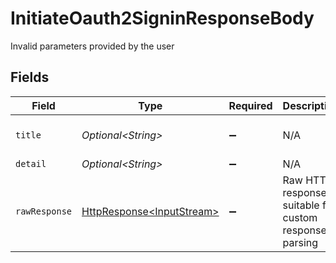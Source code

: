 # InitiateOauth2SigninResponseBody

Invalid parameters provided by the user


## Fields

| Field                                                                                                                          | Type                                                                                                                           | Required                                                                                                                       | Description                                                                                                                    | Example                                                                                                                        |
| ------------------------------------------------------------------------------------------------------------------------------ | ------------------------------------------------------------------------------------------------------------------------------ | ------------------------------------------------------------------------------------------------------------------------------ | ------------------------------------------------------------------------------------------------------------------------------ | ------------------------------------------------------------------------------------------------------------------------------ |
| `title`                                                                                                                        | *Optional\<String>*                                                                                                            | :heavy_minus_sign:                                                                                                             | N/A                                                                                                                            | Missing required parameter                                                                                                     |
| `detail`                                                                                                                       | *Optional\<String>*                                                                                                            | :heavy_minus_sign:                                                                                                             | N/A                                                                                                                            | redirect_uri                                                                                                                   |
| `rawResponse`                                                                                                                  | [HttpResponse\<InputStream>](https://docs.oracle.com/en/java/javase/11/docs/api/java.net.http/java/net/http/HttpResponse.html) | :heavy_minus_sign:                                                                                                             | Raw HTTP response; suitable for custom response parsing                                                                        |                                                                                                                                |